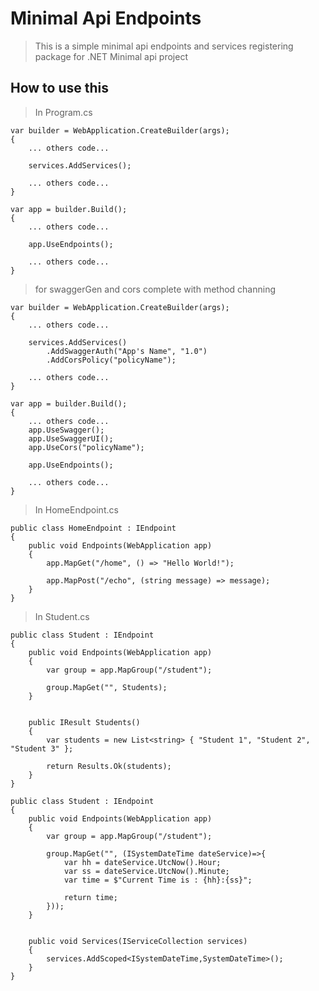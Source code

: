 # Minimal Api Endpoints

> This is a simple minimal api endpoints and services registering package for .NET Minimal api project

## How to use this

> In Program.cs

```code
var builder = WebApplication.CreateBuilder(args);
{
    ... others code...

    services.AddServices();

    ... others code...
}
```

```code
var app = builder.Build();
{
    ... others code...

    app.UseEndpoints();

    ... others code...
}
```

> for swaggerGen and cors complete with method channing

```code
var builder = WebApplication.CreateBuilder(args);
{
    ... others code...

    services.AddServices()
        .AddSwaggerAuth("App's Name", "1.0")
        .AddCorsPolicy("policyName");

    ... others code...
}
```

```code
var app = builder.Build();
{
    ... others code...
    app.UseSwagger();
    app.UseSwaggerUI();
    app.UseCors("policyName");

    app.UseEndpoints();

    ... others code...
}
```

> In HomeEndpoint.cs

```code
public class HomeEndpoint : IEndpoint
{
    public void Endpoints(WebApplication app)
    {
        app.MapGet("/home", () => "Hello World!");

        app.MapPost("/echo", (string message) => message);
    }
}
```

> In Student.cs

```code
public class Student : IEndpoint
{
    public void Endpoints(WebApplication app)
    {
        var group = app.MapGroup("/student");

        group.MapGet("", Students);
    }


    public IResult Students()
    {
        var students = new List<string> { "Student 1", "Student 2", "Student 3" };

        return Results.Ok(students);
    }
}
```

```code
public class Student : IEndpoint
{
    public void Endpoints(WebApplication app)
    {
        var group = app.MapGroup("/student");

        group.MapGet("", (ISystemDateTime dateService)=>{
            var hh = dateService.UtcNow().Hour;
            var ss = dateService.UtcNow().Minute;
            var time = $"Current Time is : {hh}:{ss}";

            return time;
        }));
    }


    public void Services(IServiceCollection services)
    {
        services.AddScoped<ISystemDateTime,SystemDateTime>();
    }
}
```
